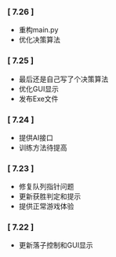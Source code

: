 ### [ 7.26 ]
 - 重构main.py
 - 优化决策算法

### [ 7.25 ]
 - 最后还是自己写了个决策算法
 - 优化GUI显示
 - 发布Exe文件

### [ 7.24 ]
 - 提供AI接口
 - 训练方法待提高

### [ 7.23 ]
 - 修复队列指针问题
 - 更新获胜判定和提示
 - 提供正常游戏体验

### [ 7.22 ]
 - 更新落子控制和GUI显示
